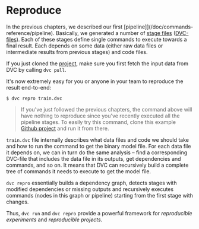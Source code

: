 # Reproduce

In the previous chapters, we described our first
[pipeline]](/doc/commands-reference/pipeline). Basically, we generated a number
of [stage files](/doc/commands-reference/run)
([DVC-files](/doc/user-guide/dvc-file-format)). Each of these stages define
single commands to execute towards a final result. Each depends on some data
(either raw data files or intermediate results from previous stages) and code
files.

If you just cloned the
[project](https://github.com/iterative/example-get-started), make sure you first
fetch the input data from DVC by calling `dvc pull`.

It's now extremely easy for you or anyone in your team to reproduce the result
end-to-end:

```dvc
$ dvc repro train.dvc
```

> If you've just followed the previous chapters, the command above will have
> nothing to reproduce since you've recently executed all the pipeline stages.
> To easily try this command, clone this example
> [Github project](https://github.com/iterative/example-get-started) and run it
> from there.

`train.dvc` file internally describes what data files and code we should take
and how to run the command to get the binary model file. For each data file it
depends on, we can in turn do the same analysis – find a corresponding DVC-file
that includes the data file in its outputs, get dependencies and commands, and
so on. It means that DVC can recursively build a complete tree of commands it
needs to execute to get the model file.

`dvc repro` essentially builds a dependency graph, detects stages with modified
dependencies or missing outputs and recursively executes commands (nodes in this
graph or pipeline) starting from the first stage with changes.

Thus, `dvc run` and `dvc repro` provide a powerful framework for _reproducible
experiments_ and _reproducible projects_.
